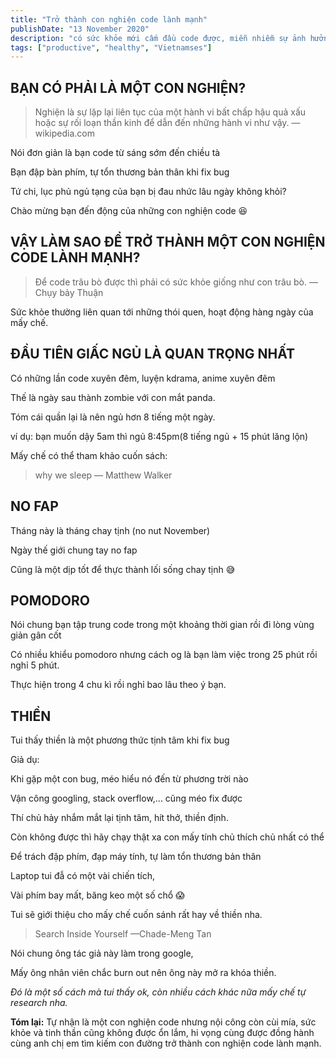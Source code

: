 ```yaml
---
title: "Trở thành con nghiện code lành mạnh"
publishDate: "13 November 2020"
description: "có sức khỏe mới cấm đầu code được, miễn nhiễm sự ảnh hưởng của bug đến tâm trí"
tags: ["productive", "healthy", "Vietnamses"]
---
```


## BẠN CÓ PHẢI LÀ MỘT CON NGHIỆN?

> Nghiện là sự lặp lại liên tục của một hành vi bất chấp hậu quả xấu hoặc sự rối
> loạn thần kinh để dẫn đến những hành vi như vậy. — wikipedia.com

Nói đơn giản là bạn code từ sáng sớm đến chiều tà

Bạn đập bàn phím, tự tổn thương bản thân khi fix bug

Tứ chi, lục phủ ngủ tạng của bạn bị đau nhức lâu ngày không khỏi?

Chào mừng bạn đến động của những con nghiện code 😆

## VẬY LÀM SAO ĐỂ TRỞ THÀNH MỘT CON NGHIỆN CODE LÀNH MẠNH?

> Để code trâu bò được thì phải có sức khỏe giống như con trâu bò. — Chụy bảy
> Thuận

Sức khỏe thường liên quan tới những thói quen, hoạt động hàng ngày của mấy chế.

## ĐẦU TIÊN GIẤC NGỦ LÀ QUAN TRỌNG NHẤT

Có những lần code xuyên đêm, luyện kdrama, anime xuyên đêm

Thế là ngày sau thành zombie với con mắt panda.

Tóm cái quần lại là nên ngủ hơn 8 tiếng một ngày.

ví dụ: bạn muốn dậy 5am thì ngủ 8:45pm(8 tiếng ngủ + 15 phút lăng lộn)

Mấy chế có thể tham khảo cuốn sách:

> why we sleep — Matthew Walker

## NO FAP

Tháng này là tháng chay tịnh (no nut November)

Ngày thế giới chung tay no fap

Cũng là một dịp tốt để thực thành lối sống chay tịnh 😅

## POMODORO

Nói chung bạn tập trung code trong một khoảng thời gian rồi đi lòng vùng giản
gân cốt

Có nhiều khiểu pomodoro nhưng cách og là bạn làm việc trong 25 phút rồi nghỉ 5
phút.

Thực hiện trong 4 chu kì rồi nghỉ bao lâu theo ý bạn.

## THIỀN

Tui thấy thiền là một phương thức tịnh tâm khi fix bug

Giả dụ:

Khi gặp một con bug, méo hiểu nó đến từ phương trời nào

Vận công googling, stack overflow,... cũng méo fix được

Thí chủ hảy nhắm mắt lại tịnh tâm, hít thở, thiền định.

Còn không được thì hãy chạy thật xa con mấy tính chủ thích chủ nhất có thể

Để trách đập phím, đạp máy tính, tự làm tổn thương bản thân

Laptop tui đẫ có một vài chiến tích,

Vài phím bay mất, băng keo một số chổ 😱

Tui sẽ giới thiệu cho mấy chế cuốn sánh rất hay về thiền nha.

> Search Inside Yourself —Chade-Meng Tan

Nói chung ông tác giả này làm trong google,

Mấy ông nhân viên chắc burn out nên ông này mở ra khóa thiền.

_Đó là một số cách mà tui thấy ok, còn nhiều cách khác nữa mấy chế tự research
nha._

**Tóm lại:** Tự nhận là một con nghiện code nhưng nội công còn cùi mía, sức khỏe
và tinh thần cũng không được ổn lắm, hi vọng cùng được đồng hành cùng anh chị em
tìm kiếm con đường trở thành con nghiện code lành mạnh.
